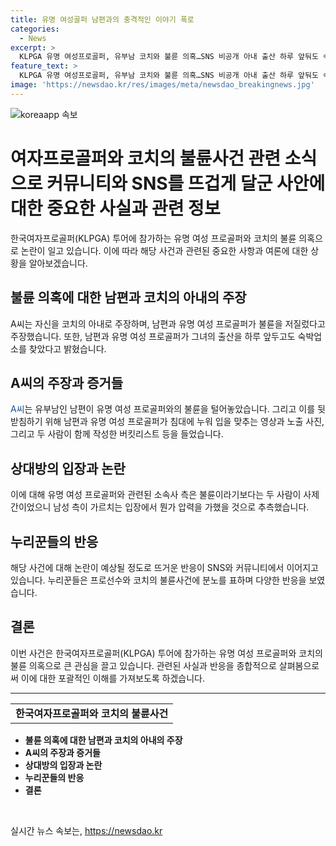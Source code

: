 ```yaml
---
title: 유명 여성골퍼 남편과의 충격적인 이야기 폭로
categories:
  - News
excerpt: >
  KLPGA 유명 여성프로골퍼, 유부남 코치와 불륜 의혹…SNS 비공개 아내 출산 하루 앞둬도 숙박업소 방문 유명 여성프로골퍼가 유부남 코치와의 불륜 의혹에 휘말렸다. 코치의 아내는 출산 하루 전에도 두 사람이 숙박업소를 찾았다고 주장하며 남편과의 관계가 잘못된 것으로 지적했다. 논란 속에 사진과 영상 자료 등을 들며 불륜을 주장하고, 현재 상간 소송을 진행 중이라고 밝혔다. 사건 관련 누리꾼들의 비난과 걱정의 목소리가 높아지고 있으며, 이에 관한 피해자의 정신적 고통과 논란의 심각성이 크게 논의되고 있다.
feature_text: >
  KLPGA 유명 여성프로골퍼, 유부남 코치와 불륜 의혹…SNS 비공개 아내 출산 하루 앞둬도 숙박업소 방문 유명 여성프로골퍼가 유부남 코치와의 불륜 의혹에 휘말렸다. 코치의 아내는 출산 하루 전에도 두 사람이 숙박업소를 찾았다고 주장하며 남편과의 관계가 잘못된 것으로 지적했다. 논란 속에 사진과 영상 자료 등을 들며 불륜을 주장하고, 현재 상간 소송을 진행 중이라고 밝혔다. 사건 관련 누리꾼들의 비난과 걱정의 목소리가 높아지고 있으며, 이에 관한 피해자의 정신적 고통과 논란의 심각성이 크게 논의되고 있다.
image: 'https://newsdao.kr/res/images/meta/newsdao_breakingnews.jpg'
---
```


<p><img src="https://newsdao.kr/res/images/meta/newsdao_breakingnews.jpg" alt="koreaapp 속보" /></p>

<h1>여자프로골퍼와 코치의 불륜사건 관련 소식으로 커뮤니티와 SNS를 뜨겁게 달군 사안에 대한 중요한 사실과 관련 정보</h1>

<p data-ke-size="size16">한국여자프로골퍼(KLPGA) 투어에 참가하는 유명 여성 프로골퍼와 코치의 불륜 의혹으로 논란이 일고 있습니다. 이에 따라 해당 사건과 관련된 중요한 사항과 여론에 대한 상황을 알아보겠습니다.</p>

<h2 data-ke-size="size26">불륜 의혹에 대한 남편과 코치의 아내의 주장</h2>

<p>A씨는 자신을 코치의 아내로 주장하며, 남편과 유명 여성 프로골퍼가 불륜을 저질렀다고 주장했습니다. 또한, 남편과 유명 여성 프로골퍼가 그녀의 출산을 하루 앞두고도 숙박업소를 찾았다고 밝혔습니다.</p>

<h2 data-ke-size="size26">A씨의 주장과 증거들</h2>

<p><span style="color: #1a5490;">A씨</span>는 유부남인 남편이 유명 여성 프로골퍼와의 불륜을 털어놓았습니다. 그리고 이를 뒷받침하기 위해 남편과 유명 여성 프로골퍼가 침대에 누워 입을 맞추는 영상과 노출 사진, 그리고 두 사람이 함께 작성한 버킷리스트 등을 들었습니다.</p>

<h2 data-ke-size="size26">상대방의 입장과 논란</h2>

<p>이에 대해 유명 여성 프로골퍼와 관련된 소속사 측은 불륜이라기보다는 두 사람이 사제 간이었으니 남성 측이 가르치는 입장에서 뭔가 압력을 가했을 것으로 추측했습니다.</p>

<h2 data-ke-size="size26">누리꾼들의 반응</h2>

<p>해당 사건에 대해 논란이 예상될 정도로 뜨거운 반응이 SNS와 커뮤니티에서 이어지고 있습니다. 누리꾼들은 프로선수와 코치의 불륜사건에 분노를 표하며 다양한 반응을 보였습니다.</p>

<h2 data-ke-size="size26">결론</h2>

<p>이번 사건은 한국여자프로골퍼(KLPGA) 투어에 참가하는 유명 여성 프로골퍼와 코치의 불륜 의혹으로 큰 관심을 끌고 있습니다. 관련된 사실과 반응을 종합적으로 살펴봄으로써 이에 대한 포괄적인 이해를 가져보도록 하겠습니다.</p>

<hr>

<table>
    <tbody>
        <tr>
            <td style="text-align: center; height: 17px;"><b>한국여자프로골퍼와 코치의 불륜사건</b></td>
        </tr>
    </tbody>
</table>

<ul>
    <li><b>불륜 의혹에 대한 남편과 코치의 아내의 주장</b></li>
    <li><b>A씨의 주장과 증거들</b></li>
    <li><b>상대방의 입장과 논란</b></li>
    <li><b>누리꾼들의 반응</b></li>
    <li><b>결론</b></li>
</ul>

<p data-ke-size="size16">&nbsp;</p>
실시간 뉴스 속보는, <a href="https://newsdao.kr" rel="dofollow">https://newsdao.kr</a>


